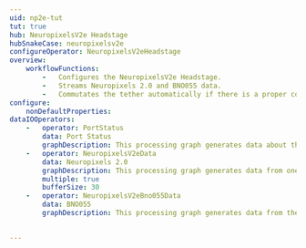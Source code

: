 ```yaml
---
uid: np2e-tut
tut: true
hub: NeuropixelsV2e Headstage
hubSnakeCase: neuropixelsv2e
configureOperator: NeuropixelsV2eHeadstage
overview: 
    workflowFunctions: 
        -   Configures the NeuropixelsV2e Headstage.
        -   Streams Neuropixels 2.0 and BNO055 data.
        -   Commutates the tether automatically if there is a proper commutator connection.
configure: 
    nonDefaultProperties: 
dataIOOperators:
    -   operator: PortStatus
        data: Port Status
        graphDescription: This processing graph generates data about the communication status between the headstage and the ONIX data acquisition system, timestamps it, and writes it to a .csv file.
    -   operator: NeuropixelsV2eData
        data: Neuropixels 2.0
        graphDescription: This processing graph generates data from one of the headstage's Neuropixels 2.0 probes, and selects the <code>Clock</code> and <code>AmplifierData</code> data to write to .bin files. The bottom processing graph is an exact copy of the top half except it's set to output data from a different probe and it's disabled. It can be enabled (by selecting those nodes and pressing <kbd>Ctrl</kbd>+<kbd>Shift</kbd>+<kbd>D</kbd> or clicking <code>Enable</code> in the context menu that appears after right-clicking them) if you want to record from two probes.
        multiple: true
        bufferSize: 30
    -   operator: NeuropixelsV2eBno055Data
        data: BNO055
        graphDescription: This processing graph generates data from the headstage's BNO055, writes it to a .csv file, and selects <code>Quaternion</code> data to send to a node that commutates the tether automatically if there is a proper commutator connection. Because <code>CsvWriter</code> is a <code>Sink</code> operator, it emits the same item downstream as it receives from upstream. Therefore, Bno55DataFrame members can by selected by hovering over <code>Output</code> in the context menu that appears by right-clicking the <code>CsvWriter</code> node. 
        

---
```

